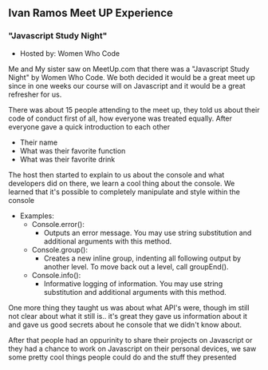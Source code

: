 ## Ivan Ramos Meet UP Experience
### "Javascript Study Night"
* Hosted by: Women Who Code

Me and My sister saw on MeetUp.com that there was a "Javascript Study Night" by Women Who Code.
We both decided it would be a great meet up since in one weeks our course will on Javascript
and it would be a great refresher for us.

There was about 15 people attending to the meet up, they told us about their code of conduct first of all,
how everyone was treated equally. After everyone gave a quick introduction to each other

* Their name
* What was their favorite function
* What was their favorite drink

The host then started to explain to us about the console and what developers did on there, we learn a cool thing about the console. We learned that it's possible to completely manipulate and style within the console

* Examples:
  * Console.error():
    * Outputs an error message. You may use string substitution and additional arguments with this method.
  * Console.group():
    * Creates a new inline group, indenting all following output by another level. To move back out a level, call groupEnd().
  * Console.info():
    * Informative logging of information. You may use string substitution and additional arguments with this method.

One more thing they taught us was about what API's were, though im still not clear about what it still is.. it's great they gave us information about it and gave us good secrets about he console that we didn't know about.

After that people had an oppurinity to share their projects on Javascript or they had a chance to work on Javascript on their personal devices, we saw some pretty cool things people could do and the stuff they presented
